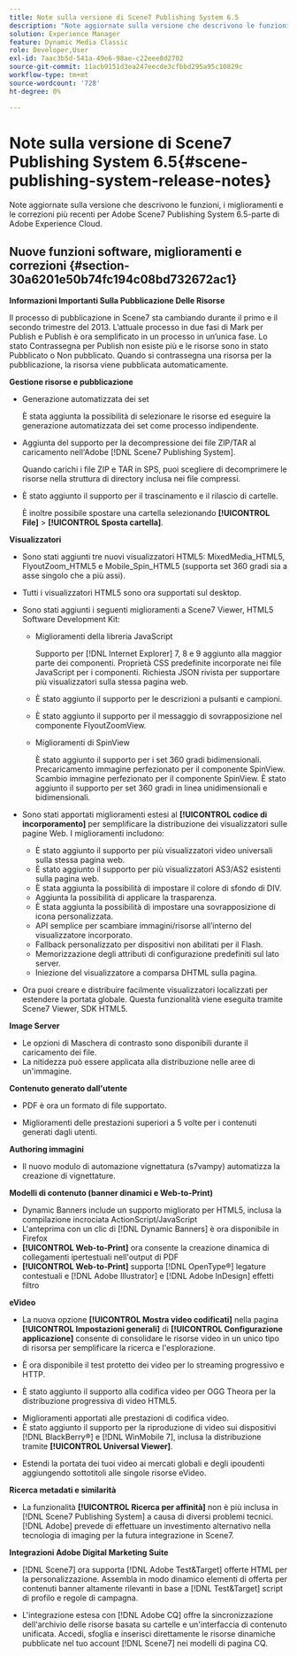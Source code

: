 ```yaml
---
title: Note sulla versione di Scene7 Publishing System 6.5
description: "Note aggiornate sulla versione che descrivono le funzioni, i miglioramenti e le correzioni più recenti per Adobe Scene7 Publishing System 6.5, parte della soluzione Adobe Experience Manager in Adobe Experience Cloud."
solution: Experience Manager
feature: Dynamic Media Classic
role: Developer,User
exl-id: 7aac3b5d-541a-49e6-98ae-c22eee8d2702
source-git-commit: 11acb9151d3ea247eecde3cfbbd295a95c10829c
workflow-type: tm+mt
source-wordcount: '728'
ht-degree: 0%

---
```


# Note sulla versione di Scene7 Publishing System 6.5{#scene-publishing-system-release-notes}

Note aggiornate sulla versione che descrivono le funzioni, i miglioramenti e le correzioni più recenti per Adobe Scene7 Publishing System 6.5-parte di Adobe Experience Cloud.

## Nuove funzioni software, miglioramenti e correzioni {#section-30a6201e50b74fc194c08bd732672ac1}

**Informazioni Importanti Sulla Pubblicazione Delle Risorse**

Il processo di pubblicazione in Scene7 sta cambiando durante il primo e il secondo trimestre del 2013. L’attuale processo in due fasi di Mark per Publish e Publish è ora semplificato in un processo in un’unica fase. Lo stato Contrassegna per Publish non esiste più e le risorse sono in stato Pubblicato o Non pubblicato. Quando si contrassegna una risorsa per la pubblicazione, la risorsa viene pubblicata automaticamente.

**Gestione risorse e pubblicazione**

* Generazione automatizzata dei set

  È stata aggiunta la possibilità di selezionare le risorse ed eseguire la generazione automatizzata dei set come processo indipendente.
* Aggiunta del supporto per la decompressione dei file ZIP/TAR al caricamento nell&#39;Adobe [!DNL Scene7 Publishing System].

  Quando carichi i file ZIP e TAR in SPS, puoi scegliere di decomprimere le risorse nella struttura di directory inclusa nei file compressi.

* È stato aggiunto il supporto per il trascinamento e il rilascio di cartelle.

  È inoltre possibile spostare una cartella selezionando **[!UICONTROL File]** > **[!UICONTROL Sposta cartella]**.

**Visualizzatori**

* Sono stati aggiunti tre nuovi visualizzatori HTML5: MixedMedia_HTML5, FlyoutZoom_HTML5 e Mobile_Spin_HTML5 (supporta set 360 gradi sia a asse singolo che a più assi).
<!-- 
  [More information](http://help.adobe.com/en_US/scene7/using/WS6E593DEA-7D81-4cd6-84B0-85E8BB274176.html#WS1c46793299cf21d77e926d1613177f0a020-8000.html).  -->
* Tutti i visualizzatori HTML5 sono ora supportati sul desktop.

<!--   [More information](http://help.adobe.com/en_US/scene7/using/WS6E593DEA-7D81-4cd6-84B0-85E8BB274176.html#WS1c46793299cf21d77e926d1613177f0a020-8000.html). -->
* Sono stati aggiunti i seguenti miglioramenti a Scene7 Viewer, HTML5 Software Development Kit:

   * Miglioramenti della libreria JavaScript

     Supporto per [!DNL Internet Explorer] 7, 8 e 9 aggiunto alla maggior parte dei componenti. Proprietà CSS predefinite incorporate nei file JavaScript per i componenti. Richiesta JSON rivista per supportare più visualizzatori sulla stessa pagina web.

   * È stato aggiunto il supporto per le descrizioni a pulsanti e campioni.
   * È stato aggiunto il supporto per il messaggio di sovrapposizione nel componente FlyoutZoomView.
   * Miglioramenti di SpinView

     È stato aggiunto il supporto per i set 360 gradi bidimensionali. Precaricamento immagine perfezionato per il componente SpinView. Scambio immagine perfezionato per il componente SpinView. È stato aggiunto il supporto per set 360 gradi in linea unidimensionali e bidimensionali.

* Sono stati apportati miglioramenti estesi al **[!UICONTROL codice di incorporamento]** per semplificare la distribuzione dei visualizzatori sulle pagine Web. I miglioramenti includono:

   * È stato aggiunto il supporto per più visualizzatori video universali sulla stessa pagina web.
   * È stato aggiunto il supporto per più visualizzatori AS3/AS2 esistenti sulla pagina web.
   * È stata aggiunta la possibilità di impostare il colore di sfondo di DIV.
   * Aggiunta la possibilità di applicare la trasparenza.
   * È stata aggiunta la possibilità di impostare una sovrapposizione di icona personalizzata.
   * API semplice per scambiare immagini/risorse all’interno del visualizzatore incorporato.
   * Fallback personalizzato per dispositivi non abilitati per il Flash.
   * Memorizzazione degli attributi di configurazione predefiniti sul lato server.
   * Iniezione del visualizzatore a comparsa DHTML sulla pagina.

* Ora puoi creare e distribuire facilmente visualizzatori localizzati per estendere la portata globale. Questa funzionalità viene eseguita tramite Scene7 Viewer, SDK HTML5.

**Image Server**

* Le opzioni di Maschera di contrasto sono disponibili durante il caricamento dei file.
* La nitidezza può essere applicata alla distribuzione nelle aree di un&#39;immagine.

**Contenuto generato dall&#39;utente**

* PDF è ora un formato di file supportato.

<!--   [More information](http://help.adobe.com/en_US/scene7/using/WSe8b0455615e2dc47-2df907a712f31201b35-8000.html).  -->
* Miglioramenti delle prestazioni superiori a 5 volte per i contenuti generati dagli utenti.

**Authoring immagini**

* Il nuovo modulo di automazione vignettatura (s7vampy) automatizza la creazione di vignettature.

**Modelli di contenuto (banner dinamici e Web-to-Print)**

* Dynamic Banners include un supporto migliorato per HTML5, inclusa la compilazione incrociata ActionScript/JavaScript
* L&#39;anteprima con un clic di [!DNL Dynamic Banners] è ora disponibile in Firefox
* **[!UICONTROL Web-to-Print]** ora consente la creazione dinamica di collegamenti ipertestuali nell&#39;output di PDF
* **[!UICONTROL Web-to-Print]** supporta [!DNL OpenType®] legature contestuali e [!DNL Adobe Illustrator] e [!DNL Adobe InDesign] effetti filtro

**eVideo**

* La nuova opzione **[!UICONTROL Mostra video codificati]** nella pagina **[!UICONTROL Impostazioni generali]** di **[!UICONTROL Configurazione applicazione]** consente di consolidare le risorse video in un unico tipo di risorsa per semplificare la ricerca e l&#39;esplorazione.

<!--   [More information](http://help.adobe.com/en_US/scene7/using/WSCCBA9D3A-06A3-4f29-AF6B-36CBB2A655F1.html).  -->

* È ora disponibile il test protetto dei video per lo streaming progressivo e HTTP.

<!--   [More information](http://help.adobe.com/en_US/scene7/using/WSd968ca97bf01df72-5efde3a123268dd80f5-8000.html). -->
* È stato aggiunto il supporto alla codifica video per OGG Theora per la distribuzione progressiva di video HTML5.

<!--   [More information](http://help.adobe.com/en_US/scene7/using/WSE86ACF2B-BD50-4c48-A1D7-9CD4405B62D0.html#WS1c46793299cf21d7-39fae9c1131ba8968f7-7fff.html). -->
* Miglioramenti apportati alle prestazioni di codifica video.
* È stato aggiunto il supporto per la riproduzione di video sui dispositivi [!DNL BlackBerry®] e [!DNL WinMobile 7], inclusa la distribuzione tramite **[!UICONTROL Universal Viewer]**.

<!--   [More information](http://help.adobe.com/en_US/scene7/using/WS6E593DEA-7D81-4cd6-84B0-85E8BB274176.html#WS1c46793299cf21d77e926d1613177f0a020-8000.html) or the [eVideo chapter](http://help.adobe.com/en_US/scene7/using/WS53492AE1-6029-45d8-BF80-F4B5CF33EB08.html). -->

* Estendi la portata dei tuoi video ai mercati globali e degli ipoudenti aggiungendo sottotitoli alle singole risorse eVideo.

<!--   See [More information](http://help.adobe.com/en_US/scene7/using/WS98ca2e6790647c06-6f6f53e137b959f094-8000.html). -->

**Ricerca metadati e similarità**

* La funzionalità **[!UICONTROL Ricerca per affinità]** non è più inclusa in [!DNL Scene7 Publishing System] a causa di diversi problemi tecnici. [!DNL Adobe] prevede di effettuare un investimento alternativo nella tecnologia di imaging per la futura integrazione in Scene7.

**Integrazioni Adobe Digital Marketing Suite**

* [!DNL Scene7] ora supporta [!DNL Adobe Test&Target] offerte HTML per la personalizzazione. Assembla in modo dinamico elementi di offerta per contenuti banner altamente rilevanti in base a [!DNL Test&Target] script di profilo e regole di campagna.

* L&#39;integrazione estesa con [!DNL Adobe CQ] offre la sincronizzazione dell&#39;archivio delle risorse basata su cartelle e un&#39;interfaccia di contenuto unificata. Accedi, sfoglia e inserisci direttamente le risorse dinamiche pubblicate nel tuo account [!DNL Scene7] nei modelli di pagina CQ.
